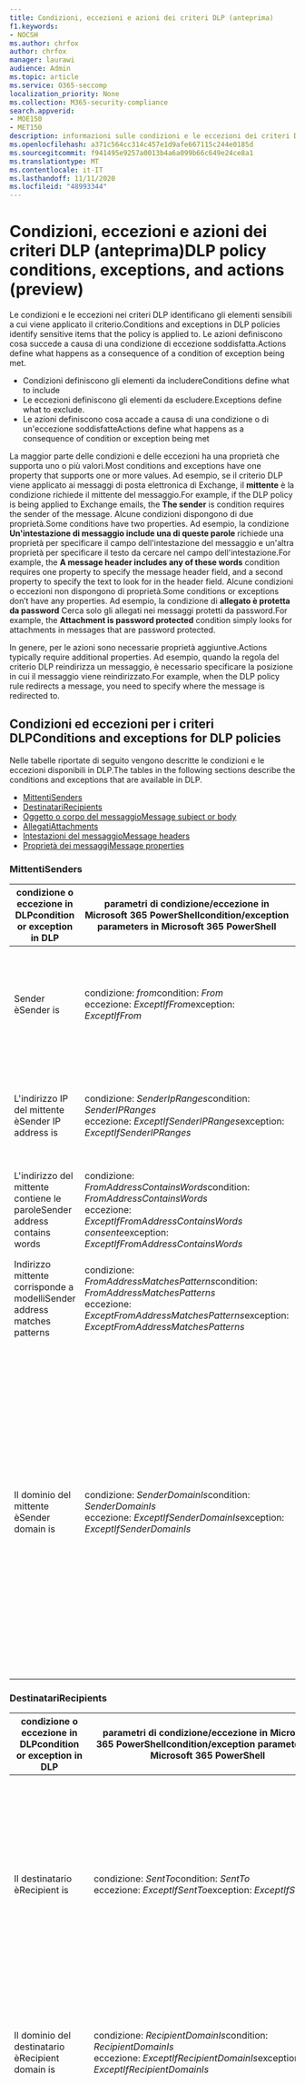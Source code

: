 ```yaml
---
title: Condizioni, eccezioni e azioni dei criteri DLP (anteprima)
f1.keywords:
- NOCSH
ms.author: chrfox
author: chrfox
manager: laurawi
audience: Admin
ms.topic: article
ms.service: O365-seccomp
localization_priority: None
ms.collection: M365-security-compliance
search.appverid:
- MOE150
- MET150
description: informazioni sulle condizioni e le eccezioni dei criteri DLP
ms.openlocfilehash: a371c564cc314c457e1d9afe667115c244e0185d
ms.sourcegitcommit: f941495e9257a0013b4a6a099b66c649e24ce8a1
ms.translationtype: MT
ms.contentlocale: it-IT
ms.lasthandoff: 11/11/2020
ms.locfileid: "48993344"
---
```

# <a name="dlp-policy-conditions-exceptions-and-actions-preview"></a><span data-ttu-id="bc348-103">Condizioni, eccezioni e azioni dei criteri DLP (anteprima)</span><span class="sxs-lookup"><span data-stu-id="bc348-103">DLP policy conditions, exceptions, and actions (preview)</span></span>

<span data-ttu-id="bc348-104">Le condizioni e le eccezioni nei criteri DLP identificano gli elementi sensibili a cui viene applicato il criterio.</span><span class="sxs-lookup"><span data-stu-id="bc348-104">Conditions and exceptions in DLP policies identify sensitive items that the policy is applied to.</span></span> <span data-ttu-id="bc348-105">Le azioni definiscono cosa succede a causa di una condizione di eccezione soddisfatta.</span><span class="sxs-lookup"><span data-stu-id="bc348-105">Actions define what happens as a consequence of a condition of exception being met.</span></span>

- <span data-ttu-id="bc348-106">Condizioni definiscono gli elementi da includere</span><span class="sxs-lookup"><span data-stu-id="bc348-106">Conditions define what to include</span></span>
- <span data-ttu-id="bc348-107">Le eccezioni definiscono gli elementi da escludere.</span><span class="sxs-lookup"><span data-stu-id="bc348-107">Exceptions define what to exclude.</span></span>
- <span data-ttu-id="bc348-108">Le azioni definiscono cosa accade a causa di una condizione o di un'eccezione soddisfatte</span><span class="sxs-lookup"><span data-stu-id="bc348-108">Actions define what happens as a consequence of condition or exception being met</span></span>
 
<span data-ttu-id="bc348-109">La maggior parte delle condizioni e delle eccezioni ha una proprietà che supporta uno o più valori.</span><span class="sxs-lookup"><span data-stu-id="bc348-109">Most conditions and exceptions have one property that supports one or more values.</span></span> <span data-ttu-id="bc348-110">Ad esempio, se il criterio DLP viene applicato ai messaggi di posta elettronica di Exchange, il **mittente** è la condizione richiede il mittente del messaggio.</span><span class="sxs-lookup"><span data-stu-id="bc348-110">For example, if the DLP policy is being applied to Exchange emails, the **The sender** is condition requires the sender of the message.</span></span> <span data-ttu-id="bc348-111">Alcune condizioni dispongono di due proprietà.</span><span class="sxs-lookup"><span data-stu-id="bc348-111">Some conditions have two properties.</span></span> <span data-ttu-id="bc348-112">Ad esempio, la condizione **Un'intestazione di messaggio include una di queste parole** richiede una proprietà per specificare il campo dell'intestazione del messaggio e un'altra proprietà per specificare il testo da cercare nel campo dell'intestazione.</span><span class="sxs-lookup"><span data-stu-id="bc348-112">For example, the **A message header includes any of these words** condition requires one property to specify the message header field, and a second property to specify the text to look for in the header field.</span></span> <span data-ttu-id="bc348-113">Alcune condizioni o eccezioni non dispongono di proprietà.</span><span class="sxs-lookup"><span data-stu-id="bc348-113">Some conditions or exceptions don’t have any properties.</span></span> <span data-ttu-id="bc348-114">Ad esempio, la condizione di **allegato è protetta da password** Cerca solo gli allegati nei messaggi protetti da password.</span><span class="sxs-lookup"><span data-stu-id="bc348-114">For example, the **Attachment is password protected** condition simply looks for attachments in messages that are password protected.</span></span>

<span data-ttu-id="bc348-115">In genere, per le azioni sono necessarie proprietà aggiuntive.</span><span class="sxs-lookup"><span data-stu-id="bc348-115">Actions typically require additional properties.</span></span> <span data-ttu-id="bc348-116">Ad esempio, quando la regola del criterio DLP reindirizza un messaggio, è necessario specificare la posizione in cui il messaggio viene reindirizzato.</span><span class="sxs-lookup"><span data-stu-id="bc348-116">For example, when the DLP policy rule redirects a message, you need to specify where the message is redirected to.</span></span> 
<!-- Some actions have multiple properties that are available or required. For example, when the rule adds a header field to the message header, you need to specify both the name and value of the header. When the rule adds a disclaimer to messages, you need to specify the disclaimer text, but you can also specify where to insert the text, or what to do if the disclaimer can't be added to the message. Typically, you can configure multiple actions in a rule, but some actions are exclusive. For example, one rule can't reject and redirect the same message.-->

## <a name="conditions-and-exceptions-for-dlp-policies"></a><span data-ttu-id="bc348-117">Condizioni ed eccezioni per i criteri DLP</span><span class="sxs-lookup"><span data-stu-id="bc348-117">Conditions and exceptions for DLP policies</span></span>

<span data-ttu-id="bc348-118">Nelle tabelle riportate di seguito vengono descritte le condizioni e le eccezioni disponibili in DLP.</span><span class="sxs-lookup"><span data-stu-id="bc348-118">The tables in the following sections describe the conditions and exceptions that are available in DLP.</span></span>

- [<span data-ttu-id="bc348-119">Mittenti</span><span class="sxs-lookup"><span data-stu-id="bc348-119">Senders</span></span>](#senders)
- [<span data-ttu-id="bc348-120">Destinatari</span><span class="sxs-lookup"><span data-stu-id="bc348-120">Recipients</span></span>](#recipients)
- [<span data-ttu-id="bc348-121">Oggetto o corpo del messaggio</span><span class="sxs-lookup"><span data-stu-id="bc348-121">Message subject or body</span></span>](#message-subject-or-body)
- [<span data-ttu-id="bc348-122">Allegati</span><span class="sxs-lookup"><span data-stu-id="bc348-122">Attachments</span></span>](#attachments)
- [<span data-ttu-id="bc348-123">Intestazioni del messaggio</span><span class="sxs-lookup"><span data-stu-id="bc348-123">Message headers</span></span>](#message-headers)
- [<span data-ttu-id="bc348-124">Proprietà dei messaggi</span><span class="sxs-lookup"><span data-stu-id="bc348-124">Message properties</span></span>](#message-properties)

### <a name="senders"></a><span data-ttu-id="bc348-125">Mittenti</span><span class="sxs-lookup"><span data-stu-id="bc348-125">Senders</span></span>


|<span data-ttu-id="bc348-126">**condizione o eccezione in DLP**</span><span class="sxs-lookup"><span data-stu-id="bc348-126">**condition or exception in DLP**</span></span>  |<span data-ttu-id="bc348-127">**parametri di condizione/eccezione in Microsoft 365 PowerShell**</span><span class="sxs-lookup"><span data-stu-id="bc348-127">**condition/exception parameters in Microsoft 365 PowerShell**</span></span> |<span data-ttu-id="bc348-128">**tipo di proprietà**</span><span class="sxs-lookup"><span data-stu-id="bc348-128">**property type**</span></span>  |<span data-ttu-id="bc348-129">**description**</span><span class="sxs-lookup"><span data-stu-id="bc348-129">**description**</span></span>|
|---------|---------|---------|---------|
|<span data-ttu-id="bc348-130">Sender è</span><span class="sxs-lookup"><span data-stu-id="bc348-130">Sender is</span></span> |<span data-ttu-id="bc348-131">condizione: *from*</span><span class="sxs-lookup"><span data-stu-id="bc348-131">condition: *From*</span></span> <br/> <span data-ttu-id="bc348-132">eccezione: *ExceptIfFrom*</span><span class="sxs-lookup"><span data-stu-id="bc348-132">exception: *ExceptIfFrom*</span></span>      |<span data-ttu-id="bc348-133">Addresses</span><span class="sxs-lookup"><span data-stu-id="bc348-133">Addresses</span></span> |     <span data-ttu-id="bc348-134">Messaggi inviati dalle cassette postali, gli utenti di posta elettronica, i contatti di posta elettronica o i gruppi Microsoft 365 nell'organizzazione.</span><span class="sxs-lookup"><span data-stu-id="bc348-134">Messages that are sent by the specified mailboxes, mail users, mail contacts, or Microsoft 365 groups in the organization.</span></span>|
|<span data-ttu-id="bc348-135">L'indirizzo IP del mittente è</span><span class="sxs-lookup"><span data-stu-id="bc348-135">Sender IP address is</span></span>     |<span data-ttu-id="bc348-136">condizione: *SenderIpRanges*</span><span class="sxs-lookup"><span data-stu-id="bc348-136">condition: *SenderIPRanges*</span></span><br/> <span data-ttu-id="bc348-137">eccezione: *ExceptIfSenderIPRanges*</span><span class="sxs-lookup"><span data-stu-id="bc348-137">exception: *ExceptIfSenderIPRanges*</span></span>         |  <span data-ttu-id="bc348-138">IPAddressRanges</span><span class="sxs-lookup"><span data-stu-id="bc348-138">IPAddressRanges</span></span>       | <span data-ttu-id="bc348-139">Messaggi in cui l'indirizzo IP del mittente corrisponde all'indirizzo IP specificato o ricade nell'intervallo di indirizzi IP specificato.</span><span class="sxs-lookup"><span data-stu-id="bc348-139">Messages where the sender's IP address matches the specified IP address, or falls within the specified IP address range.</span></span>       |
|<span data-ttu-id="bc348-140">L'indirizzo del mittente contiene le parole</span><span class="sxs-lookup"><span data-stu-id="bc348-140">Sender address contains words</span></span>   | <span data-ttu-id="bc348-141">condizione: *FromAddressContainsWords*</span><span class="sxs-lookup"><span data-stu-id="bc348-141">condition: *FromAddressContainsWords*</span></span> <br/> <span data-ttu-id="bc348-142">eccezione: *ExceptIfFromAddressContainsWords consente*</span><span class="sxs-lookup"><span data-stu-id="bc348-142">exception: *ExceptIfFromAddressContainsWords*</span></span>        |   <span data-ttu-id="bc348-143">Parole</span><span class="sxs-lookup"><span data-stu-id="bc348-143">Words</span></span>      |   <span data-ttu-id="bc348-144">Messaggi che contengono le parole specificate nell'indirizzo e-mail del mittente.</span><span class="sxs-lookup"><span data-stu-id="bc348-144">Messages that contain the specified words in the sender's email address.</span></span>|
| <span data-ttu-id="bc348-145">Indirizzo mittente corrisponde a modelli</span><span class="sxs-lookup"><span data-stu-id="bc348-145">Sender address matches patterns</span></span>    | <span data-ttu-id="bc348-146">condizione: *FromAddressMatchesPatterns*</span><span class="sxs-lookup"><span data-stu-id="bc348-146">condition: *FromAddressMatchesPatterns*</span></span> <br/> <span data-ttu-id="bc348-147">eccezione: *ExceptFromAddressMatchesPatterns*</span><span class="sxs-lookup"><span data-stu-id="bc348-147">exception: *ExceptFromAddressMatchesPatterns*</span></span>       |      <span data-ttu-id="bc348-148">Modelli</span><span class="sxs-lookup"><span data-stu-id="bc348-148">Patterns</span></span>   |  <span data-ttu-id="bc348-149">Messaggi in cui l'indirizzo e-mail del mittente contiene modelli di testo che corrispondono alle espressioni regolari specificate.</span><span class="sxs-lookup"><span data-stu-id="bc348-149">Messages where the sender's email address contains text patterns that match the specified regular expressions.</span></span>  |
|<span data-ttu-id="bc348-150">Il dominio del mittente è</span><span class="sxs-lookup"><span data-stu-id="bc348-150">Sender domain is</span></span>  |  <span data-ttu-id="bc348-151">condizione: *SenderDomainIs*</span><span class="sxs-lookup"><span data-stu-id="bc348-151">condition: *SenderDomainIs*</span></span> <br/> <span data-ttu-id="bc348-152">eccezione: *ExceptIfSenderDomainIs*</span><span class="sxs-lookup"><span data-stu-id="bc348-152">exception: *ExceptIfSenderDomainIs*</span></span>       |<span data-ttu-id="bc348-153">DomainName</span><span class="sxs-lookup"><span data-stu-id="bc348-153">DomainName</span></span>         |     <span data-ttu-id="bc348-154">Messaggi in cui il dominio dell'indirizzo di posta elettronica del mittente corrisponde al valore specificato.</span><span class="sxs-lookup"><span data-stu-id="bc348-154">Messages where the domain of the sender's email address matches the specified value.</span></span> <span data-ttu-id="bc348-155">Se è necessario trovare i domini mittente che *contengono* il dominio specificato (ad esempio, qualsiasi sottodominio di un dominio), utilizzare la condizione *FromAddressMatchesPatterns* ( **sender address Matches** ) e specificare il dominio utilizzando la sintassi:' \. Domain \. com $'.</span><span class="sxs-lookup"><span data-stu-id="bc348-155">If you need to find sender domains that *contain* the specified domain (for example, any subdomain of a domain), use **The sender address matches** ( *FromAddressMatchesPatterns* ) condition and specify the domain by using the syntax: '\.domain\.com$'.</span></span>    |

### <a name="recipients"></a><span data-ttu-id="bc348-156">Destinatari</span><span class="sxs-lookup"><span data-stu-id="bc348-156">Recipients</span></span>

|<span data-ttu-id="bc348-157">**condizione o eccezione in DLP**</span><span class="sxs-lookup"><span data-stu-id="bc348-157">**condition or exception in DLP**</span></span>| <span data-ttu-id="bc348-158">**parametri di condizione/eccezione in Microsoft 365 PowerShell**</span><span class="sxs-lookup"><span data-stu-id="bc348-158">**condition/exception parameters in Microsoft 365 PowerShell**</span></span> |    <span data-ttu-id="bc348-159">**tipo di proprietà**</span><span class="sxs-lookup"><span data-stu-id="bc348-159">**property type**</span></span> | <span data-ttu-id="bc348-160">**description**</span><span class="sxs-lookup"><span data-stu-id="bc348-160">**description**</span></span>|
|---------|---------|---------|---------|
|<span data-ttu-id="bc348-161">Il destinatario è</span><span class="sxs-lookup"><span data-stu-id="bc348-161">Recipient is</span></span>|  <span data-ttu-id="bc348-162">condizione: *SentTo*</span><span class="sxs-lookup"><span data-stu-id="bc348-162">condition: *SentTo*</span></span> <br/> <span data-ttu-id="bc348-163">eccezione: *ExceptIfSentTo*</span><span class="sxs-lookup"><span data-stu-id="bc348-163">exception: *ExceptIfSentTo*</span></span> | <span data-ttu-id="bc348-164">Addresses</span><span class="sxs-lookup"><span data-stu-id="bc348-164">Addresses</span></span> | <span data-ttu-id="bc348-p105">Messaggi in cui uno dei destinatari è la cassetta postale, l'utente di posta o il contatto di posta specificato nell'organizzazione. I destinatari possono essere nei campi **To** , **Cc** o **Bcc** del messaggio.  </span><span class="sxs-lookup"><span data-stu-id="bc348-p105">Messages where one of the recipients is the specified mailbox, mail user, or mail contact in the organization. The recipients can be in the **To** , **Cc** , or **Bcc** fields of the message.</span></span>|
|<span data-ttu-id="bc348-167">Il dominio del destinatario è</span><span class="sxs-lookup"><span data-stu-id="bc348-167">Recipient domain is</span></span>|   <span data-ttu-id="bc348-168">condizione: *RecipientDomainIs*</span><span class="sxs-lookup"><span data-stu-id="bc348-168">condition: *RecipientDomainIs*</span></span> <br/> <span data-ttu-id="bc348-169">eccezione: *ExceptIfRecipientDomainIs*</span><span class="sxs-lookup"><span data-stu-id="bc348-169">exception: *ExceptIfRecipientDomainIs*</span></span> |   <span data-ttu-id="bc348-170">DomainName</span><span class="sxs-lookup"><span data-stu-id="bc348-170">DomainName</span></span> |    <span data-ttu-id="bc348-171">Messaggi in cui il dominio dell'indirizzo di posta elettronica del mittente corrisponde al valore specificato.</span><span class="sxs-lookup"><span data-stu-id="bc348-171">Messages where the domain of the sender's email address matches the specified value.</span></span>|
|<span data-ttu-id="bc348-172">L'indirizzo del destinatario contiene le parole</span><span class="sxs-lookup"><span data-stu-id="bc348-172">Recipient address contains words</span></span>|  <span data-ttu-id="bc348-173">condizione: *RecipientAddressContainsWords*</span><span class="sxs-lookup"><span data-stu-id="bc348-173">condition: *RecipientAddressContainsWords*</span></span> <br/> <span data-ttu-id="bc348-174">eccezione: *ExceptIfRecipientAddressContainsWords*</span><span class="sxs-lookup"><span data-stu-id="bc348-174">exception: *ExceptIfRecipientAddressContainsWords*</span></span>|    <span data-ttu-id="bc348-175">Parole</span><span class="sxs-lookup"><span data-stu-id="bc348-175">Words</span></span>|  <span data-ttu-id="bc348-176">Messaggi che contengono le parole specificate nell'indirizzo e-mail del destinatario.</span><span class="sxs-lookup"><span data-stu-id="bc348-176">Messages that contain the specified words in the recipient's email address.</span></span> <br/><span data-ttu-id="bc348-p106">**Nota** : questa condizione non considera i messaggi che vengono inviati all'indirizzo proxy del destinatario. Esegue la corrispondenza solo dei messaggi che vengono inviati all'indirizzo e-mail principale del destinatario.</span><span class="sxs-lookup"><span data-stu-id="bc348-p106">**Note** : This condition doesn't consider messages that are sent to recipient proxy addresses. It only matches messages that are sent to the recipient's primary email address.</span></span>|
|<span data-ttu-id="bc348-179">Indirizzi del destinatario corrisponde a modelli</span><span class="sxs-lookup"><span data-stu-id="bc348-179">Recipient address matches patterns</span></span>| <span data-ttu-id="bc348-180">condizione: *RecipientAddressMatchesPatterns*</span><span class="sxs-lookup"><span data-stu-id="bc348-180">condition: *RecipientAddressMatchesPatterns*</span></span> <br/> <span data-ttu-id="bc348-181">eccezione: *ExceptIfRecipientAddressMatchesPatterns*</span><span class="sxs-lookup"><span data-stu-id="bc348-181">exception: *ExceptIfRecipientAddressMatchesPatterns*</span></span>|   <span data-ttu-id="bc348-182">Modelli</span><span class="sxs-lookup"><span data-stu-id="bc348-182">Patterns</span></span>    |<span data-ttu-id="bc348-183">Messaggi in cui l'indirizzo e-mail del destinatario contiene modelli di testo che corrispondono alle espressioni regolari specificate.</span><span class="sxs-lookup"><span data-stu-id="bc348-183">Messages where a recipient's email address contains text patterns that match the specified regular expressions.</span></span> <br/> <span data-ttu-id="bc348-p107">**Nota** : questa condizione non considera i messaggi che vengono inviati all'indirizzo proxy del destinatario. Esegue la corrispondenza solo dei messaggi che vengono inviati all'indirizzo e-mail principale del destinatario.</span><span class="sxs-lookup"><span data-stu-id="bc348-p107">**Note** : This condition doesn't consider messages that are sent to recipient proxy addresses. It only matches messages that are sent to the recipient's primary email address.</span></span>|
|<span data-ttu-id="bc348-186">Inviato a membro di</span><span class="sxs-lookup"><span data-stu-id="bc348-186">Sent to member of</span></span>| <span data-ttu-id="bc348-187">condizione: *SentToMemberOf*</span><span class="sxs-lookup"><span data-stu-id="bc348-187">condition: *SentToMemberOf*</span></span> <br/> <span data-ttu-id="bc348-188">eccezione: *ExceptIfSentToMemberOf*</span><span class="sxs-lookup"><span data-stu-id="bc348-188">exception: *ExceptIfSentToMemberOf*</span></span>|  <span data-ttu-id="bc348-189">Addresses</span><span class="sxs-lookup"><span data-stu-id="bc348-189">Addresses</span></span>|  <span data-ttu-id="bc348-190">Messaggi che contengono destinatari che sono membri del gruppo di distribuzione specificato, del gruppo di sicurezza abilitato alla posta elettronica o del gruppo Microsoft 365.</span><span class="sxs-lookup"><span data-stu-id="bc348-190">Messages that contain recipients who are members of the specified distribution group, mail-enabled security group, or Microsoft 365 group.</span></span> <span data-ttu-id="bc348-191">Il gruppo può essere nei campi **To** , **Cc** o **Bcc** del messaggio.</span><span class="sxs-lookup"><span data-stu-id="bc348-191">The group can be in the **To** , **Cc** , or **Bcc** fields of the message.</span></span>|

### <a name="message-subject-or-body"></a><span data-ttu-id="bc348-192">Oggetto o corpo del messaggio</span><span class="sxs-lookup"><span data-stu-id="bc348-192">Message subject or body</span></span>

|<span data-ttu-id="bc348-193">**condizione o eccezione in DLP**</span><span class="sxs-lookup"><span data-stu-id="bc348-193">**condition or exception in DLP**</span></span> | <span data-ttu-id="bc348-194">**parametri di condizione/eccezione in Microsoft 365 PowerShell**</span><span class="sxs-lookup"><span data-stu-id="bc348-194">**condition/exception parameters in Microsoft 365 PowerShell**</span></span> |<span data-ttu-id="bc348-195">**tipo di proprietà**</span><span class="sxs-lookup"><span data-stu-id="bc348-195">**property type**</span></span>| <span data-ttu-id="bc348-196">**description**</span><span class="sxs-lookup"><span data-stu-id="bc348-196">**description**</span></span>|
|---------|---------|---------|---------|
|<span data-ttu-id="bc348-197">Subject contiene parole o frasi</span><span class="sxs-lookup"><span data-stu-id="bc348-197">Subject contains words or phrases</span></span>| <span data-ttu-id="bc348-198">condizione: *SubjectContainsWords*</span><span class="sxs-lookup"><span data-stu-id="bc348-198">condition: *SubjectContainsWords*</span></span> <br/> <span data-ttu-id="bc348-199">eccezione: *ExceptIf SubjectContainsWords*</span><span class="sxs-lookup"><span data-stu-id="bc348-199">exception: *ExceptIf SubjectContainsWords*</span></span>| <span data-ttu-id="bc348-200">Parole</span><span class="sxs-lookup"><span data-stu-id="bc348-200">Words</span></span>   |<span data-ttu-id="bc348-201">Messaggi che contengono le parole specificate nel campo Subject.</span><span class="sxs-lookup"><span data-stu-id="bc348-201">Messages that have the specified words in the Subject field.</span></span>|
|<span data-ttu-id="bc348-202">Modelli di corrispondenza degli argomenti</span><span class="sxs-lookup"><span data-stu-id="bc348-202">Subject matches patterns</span></span>|<span data-ttu-id="bc348-203">condizione: *SubjectMatchesPatterns*</span><span class="sxs-lookup"><span data-stu-id="bc348-203">condition: *SubjectMatchesPatterns*</span></span> <br/> <span data-ttu-id="bc348-204">eccezione: *ExceptIf SubjectMatchesPatterns*</span><span class="sxs-lookup"><span data-stu-id="bc348-204">exception: *ExceptIf SubjectMatchesPatterns*</span></span>|<span data-ttu-id="bc348-205">Modelli</span><span class="sxs-lookup"><span data-stu-id="bc348-205">Patterns</span></span>   |<span data-ttu-id="bc348-206">Messaggi in cui il campo Subject contiene modelli di testo che corrispondono alle espressioni regolari specificate.</span><span class="sxs-lookup"><span data-stu-id="bc348-206">Messages where the Subject field contain text patterns that match the specified regular expressions.</span></span>|
|<span data-ttu-id="bc348-207">Contenuto contiene</span><span class="sxs-lookup"><span data-stu-id="bc348-207">Content contains</span></span>|  <span data-ttu-id="bc348-208">condizione: *ContentContainsSensitiveInformation*</span><span class="sxs-lookup"><span data-stu-id="bc348-208">condition: *ContentContainsSensitiveInformation*</span></span> <br/> <span data-ttu-id="bc348-209">eccezione *ExceptIfContentContainsSensitiveInformation*</span><span class="sxs-lookup"><span data-stu-id="bc348-209">exception *ExceptIfContentContainsSensitiveInformation*</span></span>| <span data-ttu-id="bc348-210">SensitiveInformationTypes</span><span class="sxs-lookup"><span data-stu-id="bc348-210">SensitiveInformationTypes</span></span>|  <span data-ttu-id="bc348-211">Messaggi o documenti che contengono informazioni riservate come definito dai criteri di prevenzione della perdita di dati (DLP).</span><span class="sxs-lookup"><span data-stu-id="bc348-211">Messages or documents that contain sensitive information as defined by data loss prevention (DLP) policies.</span></span>|


### <a name="attachments"></a><span data-ttu-id="bc348-212">Allegati</span><span class="sxs-lookup"><span data-stu-id="bc348-212">Attachments</span></span>

|<span data-ttu-id="bc348-213">**condizione o eccezione in DLP**</span><span class="sxs-lookup"><span data-stu-id="bc348-213">**condition or exception in DLP**</span></span>| <span data-ttu-id="bc348-214">**parametri di condizione/eccezione in Microsoft 365 PowerShell**</span><span class="sxs-lookup"><span data-stu-id="bc348-214">**condition/exception parameters in Microsoft 365 PowerShell**</span></span>| <span data-ttu-id="bc348-215">**tipo di proprietà**</span><span class="sxs-lookup"><span data-stu-id="bc348-215">**property type**</span></span>   |<span data-ttu-id="bc348-216">**description**</span><span class="sxs-lookup"><span data-stu-id="bc348-216">**description**</span></span>|
|---------|---------|---------|---------|
|<span data-ttu-id="bc348-217">L'allegato è protetto da password</span><span class="sxs-lookup"><span data-stu-id="bc348-217">Attachment is password protected</span></span>|<span data-ttu-id="bc348-218">condizione: *DocumentIsPasswordProtected*</span><span class="sxs-lookup"><span data-stu-id="bc348-218">condition: *DocumentIsPasswordProtected*</span></span> <br/> <span data-ttu-id="bc348-219">eccezione: *ExceptIfDocumentIsPasswordProtected*</span><span class="sxs-lookup"><span data-stu-id="bc348-219">exception: *ExceptIfDocumentIsPasswordProtected*</span></span>|<span data-ttu-id="bc348-220">nessuno</span><span class="sxs-lookup"><span data-stu-id="bc348-220">none</span></span>| <span data-ttu-id="bc348-221">Messaggi in cui un allegato è protetto da password (e pertanto non può essere analizzato).</span><span class="sxs-lookup"><span data-stu-id="bc348-221">Messages where an attachment is password protected (and therefore can't be scanned).</span></span> <span data-ttu-id="bc348-222">Il rilevamento delle password funziona solo per documenti Office e file ZIP.</span><span class="sxs-lookup"><span data-stu-id="bc348-222">Password detection only works for Office documents and .zip files.</span></span>|
|<span data-ttu-id="bc348-223">L'estensione di file dell'allegato è</span><span class="sxs-lookup"><span data-stu-id="bc348-223">Attachment’s file extension is</span></span>|<span data-ttu-id="bc348-224">condizione: *ContentExtensionMatchesWords*</span><span class="sxs-lookup"><span data-stu-id="bc348-224">condition: *ContentExtensionMatchesWords*</span></span> <br/> <span data-ttu-id="bc348-225">eccezione: *ExceptIfContentExtensionMatchesWords*</span><span class="sxs-lookup"><span data-stu-id="bc348-225">exception: *ExceptIfContentExtensionMatchesWords*</span></span>|  <span data-ttu-id="bc348-226">Parole</span><span class="sxs-lookup"><span data-stu-id="bc348-226">Words</span></span>   |<span data-ttu-id="bc348-227">Messaggi in cui l'estensione di un file allegato corrisponde a una delle parole specificate.</span><span class="sxs-lookup"><span data-stu-id="bc348-227">Messages where an attachment's file extension matches any of the specified words.</span></span>|
|<span data-ttu-id="bc348-228">Non è stato possibile analizzare il contenuto di un allegato di posta elettronica</span><span class="sxs-lookup"><span data-stu-id="bc348-228">Any email attachment’s content could not be scanned</span></span>|<span data-ttu-id="bc348-229">condizione: *DocumentIsUnsupported*</span><span class="sxs-lookup"><span data-stu-id="bc348-229">condition: *DocumentIsUnsupported*</span></span> <br/><span data-ttu-id="bc348-230">eccezione: *ExceptIf DocumentIsUnsupported*</span><span class="sxs-lookup"><span data-stu-id="bc348-230">exception: *ExceptIf DocumentIsUnsupported*</span></span>|   <span data-ttu-id="bc348-231">n/d</span><span class="sxs-lookup"><span data-stu-id="bc348-231">n/a</span></span>|    <span data-ttu-id="bc348-232">Messaggi in cui un allegato non è riconosciuto a livello nativo da Exchange Online.</span><span class="sxs-lookup"><span data-stu-id="bc348-232">Messages where an attachment isn't natively recognized by Exchange Online.</span></span>|
|<span data-ttu-id="bc348-233">Il contenuto di un allegato di posta elettronica non ha completato l'analisi</span><span class="sxs-lookup"><span data-stu-id="bc348-233">Any email attachment’s content didn’t complete scanning</span></span>|   <span data-ttu-id="bc348-234">condizione: *ProcessingLimitExceeded*</span><span class="sxs-lookup"><span data-stu-id="bc348-234">condition: *ProcessingLimitExceeded*</span></span> <br/> <span data-ttu-id="bc348-235">eccezione: *ExceptIfProcessingLimitExceeded*</span><span class="sxs-lookup"><span data-stu-id="bc348-235">exception: *ExceptIfProcessingLimitExceeded*</span></span>|    <span data-ttu-id="bc348-236">n/d</span><span class="sxs-lookup"><span data-stu-id="bc348-236">n/a</span></span> |<span data-ttu-id="bc348-p110">Messaggi in cui il motore delle regole non ha completato l'analisi degli allegati. È possibile utilizzare questa condizione per creare regole che interagiscono per identificare ed elaborare i messaggi in cui non è stato possibile analizzare completamente il contenuto.</span><span class="sxs-lookup"><span data-stu-id="bc348-p110">Messages where the rules engine couldn't complete the scanning of the attachments. You can use this condition to create rules that work together to identify and process messages where the content couldn't be fully scanned.</span></span>|
|<span data-ttu-id="bc348-239">Nome documento contiene parole</span><span class="sxs-lookup"><span data-stu-id="bc348-239">Document name contains words</span></span>|<span data-ttu-id="bc348-240">condizione: *DocumentNameMatchesWords*</span><span class="sxs-lookup"><span data-stu-id="bc348-240">condition: *DocumentNameMatchesWords*</span></span> <br/> <span data-ttu-id="bc348-241">eccezione: *ExceptIfDocumentNameMatchesWords*</span><span class="sxs-lookup"><span data-stu-id="bc348-241">exception: *ExceptIfDocumentNameMatchesWords*</span></span> |<span data-ttu-id="bc348-242">Parole</span><span class="sxs-lookup"><span data-stu-id="bc348-242">Words</span></span>  |<span data-ttu-id="bc348-243">Messaggi in cui il nome del file di un allegato corrisponde a una delle parole specificate.</span><span class="sxs-lookup"><span data-stu-id="bc348-243">Messages where an attachment's file name matches any of the specified words.</span></span>|
|<span data-ttu-id="bc348-244">Nome documento corrisponde a modelli</span><span class="sxs-lookup"><span data-stu-id="bc348-244">Document name matches patterns</span></span>|<span data-ttu-id="bc348-245">condizione: *DocumentNameMatchesPatterns*</span><span class="sxs-lookup"><span data-stu-id="bc348-245">condition: *DocumentNameMatchesPatterns*</span></span> <br/> <span data-ttu-id="bc348-246">eccezione: *ExceptIfDocumentNameMatchesPatterns*</span><span class="sxs-lookup"><span data-stu-id="bc348-246">exception: *ExceptIfDocumentNameMatchesPatterns*</span></span>|    <span data-ttu-id="bc348-247">Modelli</span><span class="sxs-lookup"><span data-stu-id="bc348-247">Patterns</span></span>    |<span data-ttu-id="bc348-248">Messaggi in cui il nome di file di un allegato contiene modelli di testo che corrispondono alle espressioni regolari specificate.</span><span class="sxs-lookup"><span data-stu-id="bc348-248">Messages where an attachment's file name contains text patterns that match the specified regular expressions.</span></span>|
|<span data-ttu-id="bc348-249">La proprietà del documento è</span><span class="sxs-lookup"><span data-stu-id="bc348-249">Document property is</span></span>|<span data-ttu-id="bc348-250">condizione: *ContentPropertyContainsWords*</span><span class="sxs-lookup"><span data-stu-id="bc348-250">condition: *ContentPropertyContainsWords*</span></span> <br/> <span data-ttu-id="bc348-251">eccezione: *ExceptIfContentPropertyContainsWords*</span><span class="sxs-lookup"><span data-stu-id="bc348-251">exception: *ExceptIfContentPropertyContainsWords*</span></span> |<span data-ttu-id="bc348-252">Parole</span><span class="sxs-lookup"><span data-stu-id="bc348-252">Words</span></span>| <span data-ttu-id="bc348-253">Messaggi o documenti in cui l'estensione del file di un allegato corrisponde a una delle parole specificate.</span><span class="sxs-lookup"><span data-stu-id="bc348-253">Messages or documents where an attachment's file extension matches any of the specified words.</span></span>|
|<span data-ttu-id="bc348-254">La dimensione del documento è uguale o maggiore di</span><span class="sxs-lookup"><span data-stu-id="bc348-254">Document size equals or is greater than</span></span>| <span data-ttu-id="bc348-255">condizione: *DocumentSizeOver*</span><span class="sxs-lookup"><span data-stu-id="bc348-255">condition: *DocumentSizeOver*</span></span> <br/> <span data-ttu-id="bc348-256">eccezione: *ExceptIfDocumentSizeOver*</span><span class="sxs-lookup"><span data-stu-id="bc348-256">exception: *ExceptIfDocumentSizeOver*</span></span>|    <span data-ttu-id="bc348-257">Dimensioni</span><span class="sxs-lookup"><span data-stu-id="bc348-257">Size</span></span>    |<span data-ttu-id="bc348-258">Messaggi in cui un allegato ha una dimensione uguale o superiore al valore specificato.</span><span class="sxs-lookup"><span data-stu-id="bc348-258">Messages where any attachment is greater than or equal to the specified value.</span></span>|

### <a name="message-headers"></a><span data-ttu-id="bc348-259">Intestazioni del messaggio</span><span class="sxs-lookup"><span data-stu-id="bc348-259">Message Headers</span></span>

|<span data-ttu-id="bc348-260">**condizione o eccezione in DLP**</span><span class="sxs-lookup"><span data-stu-id="bc348-260">**condition or exception in DLP**</span></span>| <span data-ttu-id="bc348-261">**parametri di condizione/eccezione in Microsoft 365 PowerShell**</span><span class="sxs-lookup"><span data-stu-id="bc348-261">**condition/exception parameters in Microsoft 365 PowerShell**</span></span>| <span data-ttu-id="bc348-262">**tipo di proprietà**</span><span class="sxs-lookup"><span data-stu-id="bc348-262">**property type**</span></span>|  <span data-ttu-id="bc348-263">**description**</span><span class="sxs-lookup"><span data-stu-id="bc348-263">**description**</span></span>|
|---------|---------|---------|---------|
|<span data-ttu-id="bc348-264">L'intestazione contiene parole o frasi</span><span class="sxs-lookup"><span data-stu-id="bc348-264">Header contains words or phrases</span></span>|<span data-ttu-id="bc348-265">condizione: *HeaderContainsWords*</span><span class="sxs-lookup"><span data-stu-id="bc348-265">condition: *HeaderContainsWords*</span></span> <br/> <span data-ttu-id="bc348-266">eccezione: *ExceptIfHeaderContainsWords*</span><span class="sxs-lookup"><span data-stu-id="bc348-266">exception: *ExceptIfHeaderContainsWords*</span></span>|  <span data-ttu-id="bc348-267">Tabella hash</span><span class="sxs-lookup"><span data-stu-id="bc348-267">Hash Table</span></span>  |<span data-ttu-id="bc348-268">Messaggi che contengono il campo di intestazione specificato e il valore di tale campo di intestazione contiene le parole specificate.</span><span class="sxs-lookup"><span data-stu-id="bc348-268">Messages that contain the specified header field, and the value of that header field contains the specified words.</span></span>|
|<span data-ttu-id="bc348-269">Modelli di corrispondenza di intestazione</span><span class="sxs-lookup"><span data-stu-id="bc348-269">Header matches patterns</span></span>|   <span data-ttu-id="bc348-270">condizione: *HeaderMatchesPatterns*</span><span class="sxs-lookup"><span data-stu-id="bc348-270">condition: *HeaderMatchesPatterns*</span></span> <br/> <span data-ttu-id="bc348-271">eccezione: *ExceptIfHeaderMatchesPatterns*</span><span class="sxs-lookup"><span data-stu-id="bc348-271">exception: *ExceptIfHeaderMatchesPatterns*</span></span>|    <span data-ttu-id="bc348-272">Tabella hash</span><span class="sxs-lookup"><span data-stu-id="bc348-272">Hash Table</span></span>  |<span data-ttu-id="bc348-273">Messaggi che contengono il campo di intestazione specificato e il valore di tale campo di intestazione contiene le espressioni regolari specificate.</span><span class="sxs-lookup"><span data-stu-id="bc348-273">Messages that contain the specified header field, and the value of that header field contains the specified regular expressions.</span></span>|

### <a name="message-properties"></a><span data-ttu-id="bc348-274">Proprietà del messaggio</span><span class="sxs-lookup"><span data-stu-id="bc348-274">Message properties</span></span>

|<span data-ttu-id="bc348-275">**condizione o eccezione in DLP**</span><span class="sxs-lookup"><span data-stu-id="bc348-275">**condition or exception in DLP**</span></span>| <span data-ttu-id="bc348-276">**parametri di condizione/eccezione in Microsoft 365 PowerShell**</span><span class="sxs-lookup"><span data-stu-id="bc348-276">**condition/exception parameters in Microsoft 365 PowerShell**</span></span>| <span data-ttu-id="bc348-277">**tipo di proprietà**</span><span class="sxs-lookup"><span data-stu-id="bc348-277">**property type**</span></span>   |<span data-ttu-id="bc348-278">**description**</span><span class="sxs-lookup"><span data-stu-id="bc348-278">**description**</span></span>|
|---------|---------|---------|---------|
|<span data-ttu-id="bc348-279">Dimensione del messaggio sopra</span><span class="sxs-lookup"><span data-stu-id="bc348-279">Message size over</span></span>|<span data-ttu-id="bc348-280">condizione: *MessageSizeOver*</span><span class="sxs-lookup"><span data-stu-id="bc348-280">condition: *MessageSizeOver*</span></span> <br/> <span data-ttu-id="bc348-281">eccezione: *ExceptIfMessageSizeOver*</span><span class="sxs-lookup"><span data-stu-id="bc348-281">exception: *ExceptIfMessageSizeOver*</span></span>| <span data-ttu-id="bc348-282">Dimensioni</span><span class="sxs-lookup"><span data-stu-id="bc348-282">Size</span></span>    |<span data-ttu-id="bc348-283">Messaggi in cui la dimensione totale (messaggio più allegato) è uguale o superiore al valore specificato.</span><span class="sxs-lookup"><span data-stu-id="bc348-283">Messages where the total size (message plus attachments) is greater than or equal to the specified value.</span></span> <br/><span data-ttu-id="bc348-p111">**Nota** : i limiti di dimensione dei messaggi per le cassette postali vengono valutati prima delle regole del flusso di posta. Un messaggio troppo grande per una cassetta postale verrà rifiutato prima che una regola con questa condizione possa essere applicata al messaggio.  </span><span class="sxs-lookup"><span data-stu-id="bc348-p111">**Note** : Message size limits on mailboxes are evaluated before mail flow rules. A message that's too large for a mailbox will be rejected before a rule with this condition is able to act on the message.</span></span>|

## <a name="actions-for-dlp-policies"></a><span data-ttu-id="bc348-286">Azioni per i criteri DLP</span><span class="sxs-lookup"><span data-stu-id="bc348-286">Actions for DLP policies</span></span>

<span data-ttu-id="bc348-287">In questa tabella vengono descritte le azioni della regola del flusso di posta di Exchange Online disponibili in DLP.</span><span class="sxs-lookup"><span data-stu-id="bc348-287">This table describes the Exchange Online mail flow rule actions that are available in DLP.</span></span>


|<span data-ttu-id="bc348-288">**azione in DLP**</span><span class="sxs-lookup"><span data-stu-id="bc348-288">**action in DLP**</span></span>|<span data-ttu-id="bc348-289">**parametri azione in Microsoft 365 PowerShell**</span><span class="sxs-lookup"><span data-stu-id="bc348-289">**action parameters in Microsoft 365 PowerShell**</span></span>|<span data-ttu-id="bc348-290">**tipo di proprietà**</span><span class="sxs-lookup"><span data-stu-id="bc348-290">**property type**</span></span>|<span data-ttu-id="bc348-291">**description**</span><span class="sxs-lookup"><span data-stu-id="bc348-291">**description**</span></span>|
|---------|---------|---------|---------|
|<span data-ttu-id="bc348-292">Imposta intestazione</span><span class="sxs-lookup"><span data-stu-id="bc348-292">Set header</span></span>|<span data-ttu-id="bc348-293">SetHeader</span><span class="sxs-lookup"><span data-stu-id="bc348-293">SetHeader</span></span>|<span data-ttu-id="bc348-294">Proprietà First: *nome intestazione*</span><span class="sxs-lookup"><span data-stu-id="bc348-294">First property: *Header Name*</span></span> </br> <span data-ttu-id="bc348-295">Proprietà secondaria: *valore di intestazione*</span><span class="sxs-lookup"><span data-stu-id="bc348-295">Second property: *Header Value*</span></span>|<span data-ttu-id="bc348-296">Il parametro reheader consente di specificare un'azione per la regola DLP che aggiunge o modifica un campo di intestazione e un valore nell'intestazione del messaggio.</span><span class="sxs-lookup"><span data-stu-id="bc348-296">The SetHeader parameter specifies an action for the DLP rule that adds or modifies a header field and value in the message header.</span></span> <span data-ttu-id="bc348-297">Questo parametro utilizza la sintassi "HeaderName: HeaderValue".</span><span class="sxs-lookup"><span data-stu-id="bc348-297">This parameter uses the syntax "HeaderName:HeaderValue".</span></span> <span data-ttu-id="bc348-298">È possibile specificare più coppie nome e valore di intestazione separate da virgole</span><span class="sxs-lookup"><span data-stu-id="bc348-298">You can specify multiple header name and value pairs separated by commas</span></span>|
|<span data-ttu-id="bc348-299">Rimuovi intestazione</span><span class="sxs-lookup"><span data-stu-id="bc348-299">Remove header</span></span>| <span data-ttu-id="bc348-300">RemoveHeader</span><span class="sxs-lookup"><span data-stu-id="bc348-300">RemoveHeader</span></span>| <span data-ttu-id="bc348-301">Proprietà principale: *MessageHeaderField*</span><span class="sxs-lookup"><span data-stu-id="bc348-301">First property: *MessageHeaderField*</span></span></br> <span data-ttu-id="bc348-302">Proprietà secondaria: *String*</span><span class="sxs-lookup"><span data-stu-id="bc348-302">Second property: *String*</span></span>|  <span data-ttu-id="bc348-303">Il parametro RemoveHeader consente di specificare un'azione per la regola DLP che rimuove un campo di intestazione dall'intestazione del messaggio.</span><span class="sxs-lookup"><span data-stu-id="bc348-303">The RemoveHeader parameter specifies an action for the DLP rule that removes a header field from the message header.</span></span> <span data-ttu-id="bc348-304">Questo parametro utilizza la sintassi "headerName" o "HeaderName: HeaderValue". È possibile specificare più nomi di intestazione o coppie nome e valore di intestazione separati da virgole</span><span class="sxs-lookup"><span data-stu-id="bc348-304">This parameter uses the syntax “HeaderName” or "HeaderName:HeaderValue".You can specify multiple header names or header name and value pairs separated by commas</span></span>|
|<span data-ttu-id="bc348-305">Reindirizzare il messaggio a utenti specifici</span><span class="sxs-lookup"><span data-stu-id="bc348-305">Redirect the message to specific users</span></span>|<span data-ttu-id="bc348-306">*RedirectMessageTo*</span><span class="sxs-lookup"><span data-stu-id="bc348-306">*RedirectMessageTo*</span></span>|<span data-ttu-id="bc348-307">Addresses</span><span class="sxs-lookup"><span data-stu-id="bc348-307">Addresses</span></span>| <span data-ttu-id="bc348-p114">Reindirizza il messaggio ai destinatari specificati. Il messaggio non viene recapitato ai destinatari originali e non viene inviata nessuna notifica né a questi né al mittente.</span><span class="sxs-lookup"><span data-stu-id="bc348-p114">Redirects the message to the specified recipients. The message isn't delivered to the original recipients, and no notification is sent to the sender or the original recipients.</span></span>|
|<span data-ttu-id="bc348-310">Inoltrare il messaggio per l'approvazione al responsabile del mittente</span><span class="sxs-lookup"><span data-stu-id="bc348-310">Forward the message for approval to sender’s manager</span></span>| <span data-ttu-id="bc348-311">Moderato</span><span class="sxs-lookup"><span data-stu-id="bc348-311">Moderate</span></span>|<span data-ttu-id="bc348-312">Proprietà principale: *ModerateMessageByManager*</span><span class="sxs-lookup"><span data-stu-id="bc348-312">First property: *ModerateMessageByManager*</span></span></br> <span data-ttu-id="bc348-313">Proprietà secondaria: *Boolean*</span><span class="sxs-lookup"><span data-stu-id="bc348-313">Second property: *Boolean*</span></span>|<span data-ttu-id="bc348-314">Il parametro moderato consente di specificare un'azione per la regola DLP che invia il messaggio di posta elettronica a un moderatore.</span><span class="sxs-lookup"><span data-stu-id="bc348-314">The Moderate parameter specifies an action for the DLP rule that sends the email message to a moderator.</span></span> <span data-ttu-id="bc348-315">Questo parametro utilizza la sintassi seguente: @ {ModerateMessageByManager = <$true \| $false>;</span><span class="sxs-lookup"><span data-stu-id="bc348-315">This parameter uses the syntax: @{ModerateMessageByManager = <$true \| $false>;</span></span>|
|<span data-ttu-id="bc348-316">Inoltrare il messaggio per l'approvazione a specifiche responsabili approvazione</span><span class="sxs-lookup"><span data-stu-id="bc348-316">Forward the message for approval to specific approvers</span></span>| <span data-ttu-id="bc348-317">Moderato</span><span class="sxs-lookup"><span data-stu-id="bc348-317">Moderate</span></span>|<span data-ttu-id="bc348-318">Proprietà principale: *ModerateMessageByUser*</span><span class="sxs-lookup"><span data-stu-id="bc348-318">First property: *ModerateMessageByUser*</span></span></br><span data-ttu-id="bc348-319">Proprietà secondaria: *Addresses*</span><span class="sxs-lookup"><span data-stu-id="bc348-319">Second property: *Addresses*</span></span>|<span data-ttu-id="bc348-320">Il parametro moderato consente di specificare un'azione per la regola DLP che invia il messaggio di posta elettronica a un moderatore.</span><span class="sxs-lookup"><span data-stu-id="bc348-320">The Moderate parameter specifies an action for the DLP rule that sends the email message to a moderator.</span></span> <span data-ttu-id="bc348-321">Questo parametro utilizza la sintassi seguente: @ {ModerateMessageByUser = @ ("EmailAddress1", "EmailAddress2",... "EmailAddressN")}</span><span class="sxs-lookup"><span data-stu-id="bc348-321">This parameter uses the syntax: @{ ModerateMessageByUser = @("emailaddress1","emailaddress2",..."emailaddressN")}</span></span>|
|<span data-ttu-id="bc348-322">Aggiungi destinatario</span><span class="sxs-lookup"><span data-stu-id="bc348-322">Add recipient</span></span>|<span data-ttu-id="bc348-323">AddRecipients</span><span class="sxs-lookup"><span data-stu-id="bc348-323">AddRecipients</span></span>|<span data-ttu-id="bc348-324">First, proprietà: *Field*</span><span class="sxs-lookup"><span data-stu-id="bc348-324">First property: *Field*</span></span></br><span data-ttu-id="bc348-325">Proprietà secondaria: *Addresses*</span><span class="sxs-lookup"><span data-stu-id="bc348-325">Second property: *Addresses*</span></span>| <span data-ttu-id="bc348-326">Aggiunge uno o più destinatari al campo a/CC/Ccn del messaggio.</span><span class="sxs-lookup"><span data-stu-id="bc348-326">Adds one or more recipients to the To/Cc/Bcc field of the message.</span></span> <span data-ttu-id="bc348-327">Questo parametro utilizza la sintassi seguente: @ {<AddToRecipients \| CopyTo \| BlindCopyTo> = "EmailAddress"}</span><span class="sxs-lookup"><span data-stu-id="bc348-327">This parameter uses the syntax: @{<AddToRecipients \| CopyTo \| BlindCopyTo> = "emailaddress"}</span></span>|
|<span data-ttu-id="bc348-328">Aggiungere il responsabile del mittente come destinatario</span><span class="sxs-lookup"><span data-stu-id="bc348-328">Add the sender’s manager as recipient</span></span>|<span data-ttu-id="bc348-329">AddRecipients</span><span class="sxs-lookup"><span data-stu-id="bc348-329">AddRecipients</span></span> | <span data-ttu-id="bc348-330">Proprietà principale: *AddedManagerAction*</span><span class="sxs-lookup"><span data-stu-id="bc348-330">First property: *AddedManagerAction*</span></span></br><span data-ttu-id="bc348-331">Proprietà secondaria: *Field*</span><span class="sxs-lookup"><span data-stu-id="bc348-331">Second property: *Field*</span></span> | <span data-ttu-id="bc348-332">Aggiunge il responsabile del mittente al messaggio come tipo di destinatario specificato ( To, Cc, Bcc ) o reindirizza il messaggio al gestore del mittente senza indicare il mittente o il destinatario.</span><span class="sxs-lookup"><span data-stu-id="bc348-332">Adds the sender's manager to the message as the specified recipient type ( To, Cc, Bcc ), or redirects the message to the sender's manager without notifying the sender or the recipient.</span></span> <span data-ttu-id="bc348-333">Questa operazione funziona solo se l'attributo Manager del mittente è definito in Active Directory.</span><span class="sxs-lookup"><span data-stu-id="bc348-333">This action only works if the sender's Manager attribute is defined in Active Directory.</span></span> <span data-ttu-id="bc348-334">Questo parametro utilizza la sintassi seguente: @ {AddManagerAsRecipientType = "<a \| CC \| BCC>"}</span><span class="sxs-lookup"><span data-stu-id="bc348-334">This parameter uses the syntax: @{AddManagerAsRecipientType = "<To \| Cc \| Bcc>"}</span></span>|

